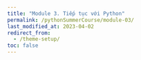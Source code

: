 ```yaml
---
title: "Module 3. Tiếp tục với Python"
permalink: /pythonSummerCourse/module-03/
last_modified_at: 2023-04-02
redirect_from:
  - /theme-setup/
toc: false
---
```

